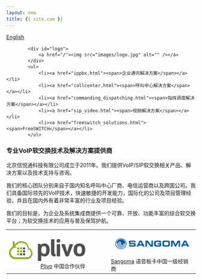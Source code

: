 ```yaml
---
layout: new
title: {{ site.com }}
---
```


<div id="header">
			<div id="lang">
				<a href="/index_en.html">English</a>
			</div>
	
			<div id="logo">
				<a href="/"><img src="images/logo.jpg" alt="" /></a>
			</div>
			<ul>
				<li><a href="ippbx.html"><span>企业通讯解决方案</span></a></li>
				<li><a href="callcenter.html"><span>呼叫中心解决方案</span></a></li>
				<li><a href="commanding_dispatching.html"><span>指挥调度解决方案</span></a></li>
				<li><a href="sip_video.html"><span>视频解决方案</span></a></li>
				<li><a href="freeswitch_solutions.html"><span>FreeSWITCH</span></a></li>
			</ul>
</div>
<div id="body">
	<div class="header">
		<div>
			<div>
				<h3>
					专业VoIP软交换技术及解决方案提供商 
				</h3>	
				<p>北京信悦通科技有限公司成立于2011年。我们提供VoIP/SIP软交换相关产品、解决方案以及技术支持与咨询。</p>
				<p>我们的核心团队分别来自于国内知名呼叫中心厂商、电信运营商以及跨国公司。我们具备国际领先的VoIP技术，快速敏捷的开发能力，国际化的公司及项目管理经验，并且在国内外有着非常丰富的行业及项目经验。</p>
				<p>我们的目标是，为企业及系统集成商提供一个可靠、开放、功能丰富的综合软交换平台；为软交换技术的应用与普及保驾护航。</p>		
			</div>
		</div>
	</div>
	<div class="body">
		<div class="article" style="text-align:center">
			<table width="100%" style="text-align:center;">
				<tr>
					<td align="right"><br><img src="images/plivo_logo.jpg" alt="Plivo" />
						<br><a href="http://plivo.com/" target="_blank">Plivo</a> 中国合作伙伴
					</td>
					<td width="40px"></td>
					<td align="left"><img src="images/sangoma.png" alt="Sangoma" />
						<br><a href="http://sangoma.com/" target="_blank">Sangoma</a> 语音板卡中国一级经销商
					</td>
				</tr>
			</table>
		</div>
	</div>
</div>
